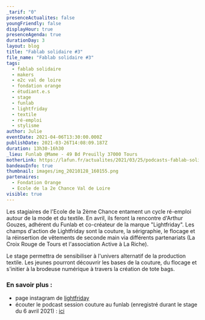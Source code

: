 ```yaml
---
_tarif: "0"
presenceActualites: false
youngFriendly: false
displayHour: true
presenceAgenda: true
durationDay: 3
layout: blog
title: "Fablab solidaire #3"
file_name: "Fablab solidaire #3"
tags:
  - fablab solidaire
  - makers
  - e2c val de loire
  - fondation orange
  - étudiant.e.s
  - stage
  - funlab
  - lightfriday
  - textile
  - ré-emploi
  - stylisme
author: Julie
eventDate: 2021-04-06T13:30:00.000Z
publishDate: 2021-03-26T14:08:09.187Z
duration: 13h30-16h30
_lieu: Funlab @Mame - 49 Bd Preuilly 37000 Tours
motherLink: https://lafun.fr/actualites/2021/03/25/podcasts-fablab-solidaire/
bandeauInfo: true
thumbnail: images/img_20210128_160155.png
partenaires:
  - Fondation Orange
  - Ecole de la 2e Chance Val de Loire
visible: true
---
```

Les stagiaires de l'Ecole de la 2ème Chance entament un cycle ré-emploi autour de la mode et du textile. En avril, ils feront la rencontre d'Arthur Gouzes, adhérent du Funlab et co-créateur de la marque "Lightfriday". Les champs d'action de Lightfriday sont la couture, la sérigraphie, le flocage et la réinsertion de vêtements de seconde main via différents partenariats (La Croix Rouge de Tours et l'association Active à La Riche).  

Le stage permettra de sensibiliser à l'univers alternatif de la production textile. Les jeunes pourront découvrir les bases de la couture, du flocage et s'initier à la brodeuse numérique à travers la création de tote bags.

### En savoir plus :

* page instagram de [lightfriday](https://www.instagram.com/lightfriday.inc/?hl=fr)
* écouter le podcast session couture au funlab (enregistré durant le stage du 6 avril 2021) : [ici](https://soundcloud.com/user-247009848-888108272/fablab-solidaire-session-couture-upcycling)